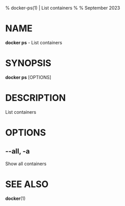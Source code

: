% docker-ps(1) | List containers
% 
% September 2023

NAME
==================================================

**docker ps** - List containers

SYNOPSIS
==================================================

**docker ps** [OPTIONS]

DESCRIPTION
==================================================

List containers


OPTIONS
==================================================

--all, -a
--------------------------------------------------

Show all containers


SEE ALSO
==================================================

**docker**(1)


